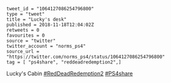 ```
tweet_id = "1064127086254796800"
type = "tweet"
title = "Lucky's desk"
published = 2018-11-18T12:04:02Z
retweets = 0
favourites = 0
source = "twitter"
twitter_account = "norms_ps4"
source_url = "https://twitter.com/norms_ps4/status/1064127086254796800"
tag = [ "ps4share", "reddeadredemption2",]
```

Lucky's Cabin [#RedDeadRedemption2](/tags/reddeadredemption2/) [#PS4share](/tags/ps4share/)

<p class='image'><img src='https://mnf.m17s.net/2018/11/18/DsSJ8brWwAEqPna.jpg' alt=''></p>

